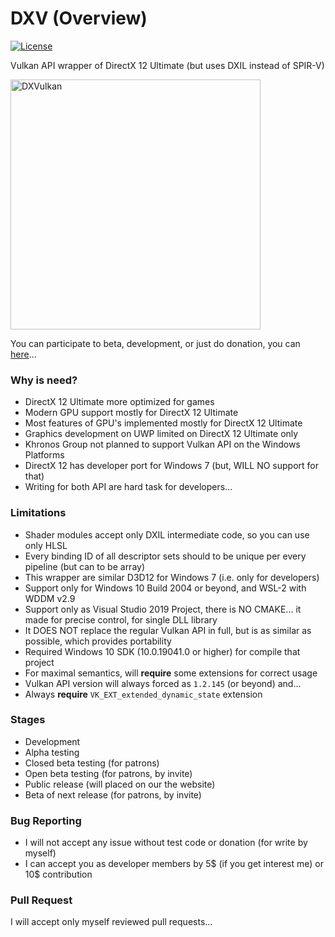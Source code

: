 # DXV (Overview)

[![License](https://img.shields.io/badge/License-BSD%203--Clause-blue.svg)](https://opensource.org/licenses/BSD-3-Clause)

Vulkan API wrapper of DirectX 12 Ultimate (but uses DXIL instead of SPIR-V)

<img src="https://cdn.wccftech.com/wp-content/uploads/2015/03/Vulkan-API-31.jpg" width="400" alt="DXVulkan"/>

You can participate to beta, development, or just do donation, you can [here](https://github.com/helixd2s/Overview)... 


### Why is need?

- DirectX 12 Ultimate more optimized for games
- Modern GPU support mostly for DirectX 12 Ultimate
- Most features of GPU's implemented mostly for DirectX 12 Ultimate
- Graphics development on UWP limited on DirectX 12 Ultimate only
- Khronos Group not planned to support Vulkan API on the Windows Platforms
- DirectX 12 has developer port for Windows 7 (but, WILL NO support for that) 
- Writing for both API are hard task for developers...


### Limitations

- Shader modules accept only DXIL intermediate code, so you can use only HLSL
- Every binding ID of all descriptor sets should to be unique per every pipeline (but can to be array)
- This wrapper are similar D3D12 for Windows 7 (i.e. only for developers)
- Support only for Windows 10 Build 2004 or beyond, and WSL-2 with WDDM v2.9
- Support only as Visual Studio 2019 Project, there is NO CMAKE... it made for precise control, for single DLL library
- It DOES NOT replace the regular Vulkan API in full, but is as similar as possible, which provides portability
- Required Windows 10 SDK (10.0.19041.0 or higher) for compile that project
- For maximal semantics, will **require** some extensions for correct usage 
- Vulkan API version will always forced as `1.2.145` (or beyond) and...
- Always **require** `VK_EXT_extended_dynamic_state` extension


### Stages

- Development
- Alpha testing
- Closed beta testing (for patrons)
- Open beta testing (for patrons, by invite)
- Public release (will placed on our the website)
- Beta of next release (for patrons, by invite)


### Bug Reporting

- I will not accept any issue without test code or donation (for write by myself)
- I can accept you as developer members by 5$ (if you get interest me) or 10$ contribution


### Pull Request

I will accept only myself reviewed pull requests... 

